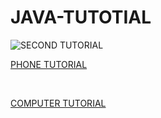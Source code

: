 # JAVA-TUTOTIAL
![SECOND TUTORIAL](https://i.imgur.com/PJEnkpd.jpg)
<br>
<ls><p><a href="https://www.youtube.com/watch?v=m2uBd4NI3Ag">PHONE TUTORIAL</a></p></ls>
<br>
 
 <a href="https://www.youtube.com/watch?v=xk4_1vDrzzo">COMPUTER TUTORIAL</a>
